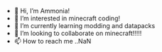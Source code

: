 - 👋 Hi, I’m Ammonia!
- 👀 I’m interested in minecraft coding!
- 🌱 I’m currently learning modding and datapacks
- 💞️ I’m looking to collaborate on minecraft!!!!!
- 📫 How to reach me ..NaN

<!---
jerryqiu2008/jerryqiu2008 is a ✨ special ✨ repository because its `README.md` (this file) appears on your GitHub profile.
You can click the Preview link to take a look at your changes.
--->
